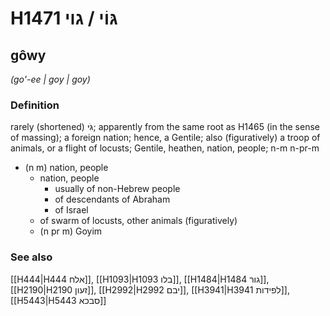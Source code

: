 # H1471 גּוֹי / גוי

## gôwy

_(go'-ee | ɡoy | ɡoy)_

### Definition

rarely (shortened) גֹּי; apparently from the same root as H1465 (in the sense of massing); a foreign nation; hence, a Gentile; also (figuratively) a troop of animals, or a flight of locusts; Gentile, heathen, nation, people; n-m n-pr-m

- (n m) nation, people
  - nation, people
    - usually of non-Hebrew people
    - of descendants of Abraham
    - of Israel
  - of swarm of locusts, other animals (figuratively)
  - (n pr m) Goyim

### See also

[[H444|H444 אלח]], [[H1093|H1093 בלו]], [[H1484|H1484 גור]], [[H2190|H2190 זעון]], [[H2992|H2992 יבם]], [[H3941|H3941 לפידות]], [[H5443|H5443 סבכא]]
